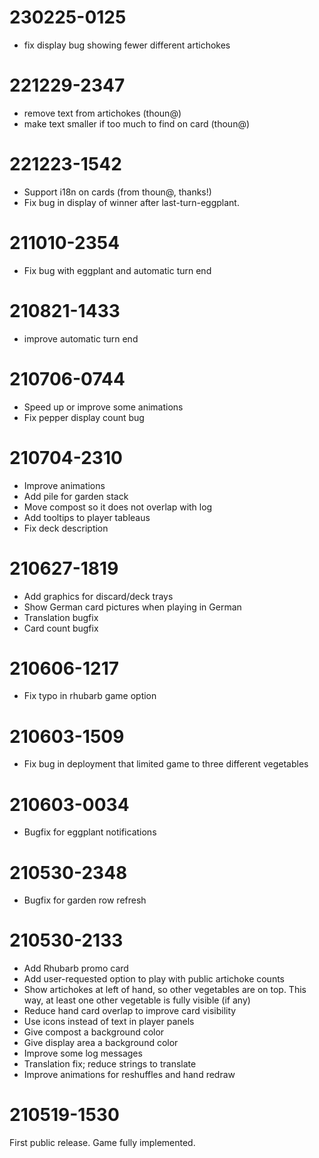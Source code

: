 230225-0125
===
- fix display bug showing fewer  different artichokes

221229-2347
===
- remove text from artichokes (thoun@)
- make text smaller if too much to find on card (thoun@)

221223-1542
===
- Support i18n on cards (from thoun@, thanks!)
- Fix bug in display of winner after last-turn-eggplant.

211010-2354
===
- Fix bug with eggplant and automatic turn end

210821-1433
===
- improve automatic turn end

210706-0744
===
- Speed up or improve some animations
- Fix pepper display count bug

210704-2310
===
- Improve animations
- Add pile for garden stack
- Move compost so it does not overlap with log
- Add tooltips to player tableaus
- Fix deck description

210627-1819
===
- Add graphics for discard/deck trays
- Show German card pictures when playing in German
- Translation bugfix
- Card count bugfix

210606-1217
===
- Fix typo in rhubarb game option

210603-1509
===
- Fix bug in deployment that limited game to three different
  vegetables

210603-0034
===
- Bugfix for eggplant notifications

210530-2348
===
- Bugfix for garden row refresh

210530-2133
===
- Add Rhubarb promo card
- Add user-requested option to play with public artichoke counts
- Show artichokes at left of hand, so other vegetables are on top.
  This way, at least one other vegetable is fully visible (if any)
- Reduce hand card overlap to improve card visibility
- Use icons instead of text in player panels
- Give compost a background color
- Give display area a background color
- Improve some log messages
- Translation fix; reduce strings to translate
- Improve animations for reshuffles and hand redraw

210519-1530
===

First public release. Game fully implemented.
